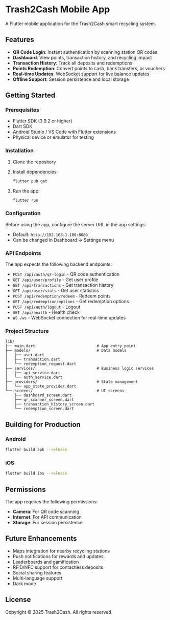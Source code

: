 # Trash2Cash Mobile App

A Flutter mobile application for the Trash2Cash smart recycling system.

## Features

- **QR Code Login**: Instant authentication by scanning station QR codes
- **Dashboard**: View points, transaction history, and recycling impact
- **Transaction History**: Track all deposits and redemptions
- **Points Redemption**: Convert points to cash, bank transfers, or vouchers
- **Real-time Updates**: WebSocket support for live balance updates
- **Offline Support**: Session persistence and local storage

## Getting Started

### Prerequisites

- Flutter SDK (3.9.2 or higher)
- Dart SDK
- Android Studio / VS Code with Flutter extensions
- Physical device or emulator for testing

### Installation

1. Clone the repository
2. Install dependencies:
   ```bash
   flutter pub get
   ```

3. Run the app:
   ```bash
   flutter run
   ```

### Configuration

Before using the app, configure the server URL in the app settings:

- Default: `http://192.168.1.100:8080`
- Can be changed in Dashboard → Settings menu

### API Endpoints

The app expects the following backend endpoints:

- `POST /api/auth/qr-login` - QR code authentication
- `GET /api/user/profile` - Get user profile
- `GET /api/transactions` - Get transaction history
- `GET /api/user/stats` - Get user statistics
- `POST /api/redemption/redeem` - Redeem points
- `GET /api/redemption/options` - Get redemption options
- `POST /api/auth/logout` - Logout
- `GET /api/health` - Health check
- `WS /ws` - WebSocket connection for real-time updates

### Project Structure

```
lib/
├── main.dart                           # App entry point
├── models/                             # Data models
│   ├── user.dart
│   ├── transaction.dart
│   └── redemption_request.dart
├── services/                           # Business logic services
│   ├── api_service.dart
│   └── auth_service.dart
├── providers/                          # State management
│   └── app_state_provider.dart
└── screens/                            # UI screens
    ├── dashboard_screen.dart
    ├── qr_scanner_screen.dart
    ├── transaction_history_screen.dart
    └── redemption_screen.dart
```

## Building for Production

### Android

```bash
flutter build apk --release
```

### iOS

```bash
flutter build ios --release
```

## Permissions

The app requires the following permissions:

- **Camera**: For QR code scanning
- **Internet**: For API communication
- **Storage**: For session persistence

## Future Enhancements

- Maps integration for nearby recycling stations
- Push notifications for rewards and updates
- Leaderboards and gamification
- RFID/NFC support for contactless deposits
- Social sharing features
- Multi-language support
- Dark mode

## License

Copyright © 2025 Trash2Cash. All rights reserved.

